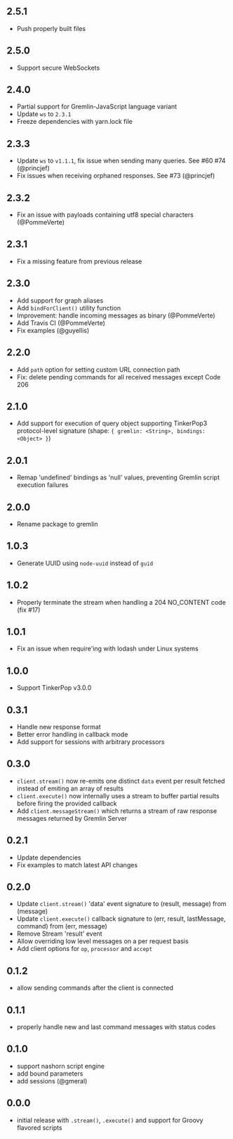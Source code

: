## 2.5.1
- Push properly built files

## 2.5.0
- Support secure WebSockets

## 2.4.0
- Partial support for Gremlin-JavaScript language variant
- Update `ws` to `2.3.1`
- Freeze dependencies with yarn.lock file

## 2.3.3
- Update `ws` to `v1.1.1`, fix issue when sending many queries. See #60 #74 (@princjef)
- Fix issues when receiving orphaned responses. See #73 (@princjef)

## 2.3.2
- Fix an issue with payloads containing utf8 special characters (@PommeVerte)

## 2.3.1
- Fix a missing feature from previous release

## 2.3.0
- Add support for graph aliases
- Add `bindForClient()` utility function
- Improvement: handle incoming messages as binary (@PommeVerte)
- Add Travis CI (@PommeVerte)
- Fix examples (@guyellis)

## 2.2.0
- Add `path` option for setting custom URL connection path
- Fix: delete pending commands for all received messages except Code 206

## 2.1.0
- Add support for execution of query object supporting TinkerPop3 protocol-level signature (shape: `{ gremlin: <String>, bindings: <Object> }`)

## 2.0.1
- Remap 'undefined' bindings as 'null' values, preventing Gremlin script execution failures

## 2.0.0
- Rename package to gremlin

## 1.0.3
- Generate UUID using `node-uuid` instead of `guid`

## 1.0.2
- Properly terminate the stream when handling a 204 NO_CONTENT code (fix #17)

## 1.0.1
- Fix an issue when require'ing with lodash under Linux systems

## 1.0.0
- Support TinkerPop v3.0.0

## 0.3.1
- Handle new response format
- Better error handling in callback mode
- Add support for sessions with arbitrary processors

## 0.3.0
- `client.stream()` now re-emits one distinct `data` event per result fetched instead of emiting an array of results
- `client.execute()` now internally uses a stream to buffer partial results before firing the provided callback
- Add `client.messageStream()` which returns a stream of raw response messages returned by Gremlin Server

## 0.2.1
- Update dependencies
- Fix examples to match latest API changes

## 0.2.0
- Update `client.stream()` 'data' event signature to (result, message) from (message)
- Update `client.execute()` callback signature to (err, result, lastMessage, command) from (err, message)
- Remove Stream 'result' event
- Allow overriding low level messages on a per request basis
- Add client options for `op`, `processor` and `accept`

## 0.1.2
- allow sending commands after the client is connected

## 0.1.1
- properly handle new and last command messages with status codes

## 0.1.0
- support nashorn script engine
- add bound parameters
- add sessions (@gmeral)

## 0.0.0
- initial release with `.stream()`, `.execute()` and support for Groovy flavored scripts